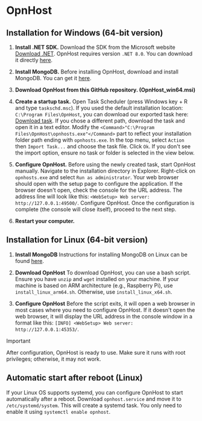 # OpnHost

## Installation for Windows (64-bit version)

1. **Install .NET SDK.** Download the SDK from the Microsoft website [Download .NET](https://dotnet.microsoft.com/en-us/download).
OpnHost requires version `.NET 8.0`. You can download it directly [here](https://dotnet.microsoft.com/en-us/download/dotnet/thank-you/sdk-8.0.404-windows-x86-installer).

2. **Install MongoDB.** Before installing OpnHost, download and install MongoDB. You can get it [here](https://www.mongodb.com/try/download/community).

3. **Download OpnHost from this GitHub repository. (OpnHost_win64.msi)**

4. **Create a startup task.** Open Task Scheduler (press Windows key + R and type `taskschd.msc`).
If you used the default installation location: `C:\Program Files\OpnHost`, you can download our exported task here: [Download task](https://raw.githubusercontent.com/opnhost/opnhost/main/OpnHost.xml).
If you chose a different path, download the task and open it in a text editor. Modify the `<Command>"C:\Program Files\OpnHost\opnhosts.exe"</Command>` part to reflect your installation folder path ending with `opnhosts.exe`.
In the top menu, select `Action` then `Import Task...` and choose the task file. Click `Ok`.
If you don't see the import option, ensure no task or folder is selected in the view below.

5. **Configure OpnHost.** Before using the newly created task, start OpnHost manually.
Navigate to the installation directory in Explorer.
Right-click on `opnhosts.exe` and select `Run as administrator`.
Your web browser should open with the setup page to configure the application.
If the browser doesn't open, check the console for the URL address.
The address line will look like this: `<WebSetup> Web server: http://127.0.0.1:49500/`.
Configure OpnHost. Once the configuration is complete (the console will close itself), proceed to the next step.

6. **Restart your computer.**

## Installation for Linux (64-bit version)

1. **Install MongoDB**
Instructions for installing MongoDB on Linux can be found [here](https://www.mongodb.com/docs/manual/administration/install-on-linux/).

2. **Download OpnHost**
To download OpnHost, you can use a bash script. Ensure you have `unzip` and `wget` installed on your machine.
If your machine is based on ARM architecture (e.g., Raspberry Pi), use `install_linux_arm64.sh`.
Otherwise, use `install_linux_x64.sh`.

3. **Configure OpnHost**
Before the script exits, it will open a web browser in most cases where you need to configure OpnHost.
If it doesn't open the web browser, it will display the URL address in the console window in a format like this: `[INFO] <WebSetup> Web server: http://127.0.0.1:45353/`.

> [!IMPORTANT]
> After configuration, OpnHost is ready to use. Make sure it runs with root privileges; otherwise, it may not work.

## Automatic start after reboot (Linux)
If your Linux OS supports systemd, you can configure OpnHost to start automatically after a reboot.
Download `opnhost.service` and move it to `/etc/systemd/system`. This will create a systemd task.
You only need to enable it using `systemctl enable opnhost`.